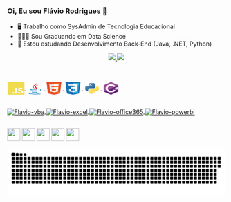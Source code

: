 ### Oi, Eu sou Flávio Rodrigues 👋

- 🖥️ Trabalho como SysAdmin de Tecnologia Educacional
- 👨🏽‍🎓 Sou Graduando em Data Science
- 📔 Estou estudando Desenvolvimento Back-End (Java, .NET, Python)

<div align="center">
  <a href="https://github.com/flaviordzmota">
  <img height="160em" src="https://github-readme-stats.vercel.app/api?username=flaviordzmota&show_icons=true&theme=dark&include_all_commits=true&count_private=true"/>
  <img height="160em" src="https://github-readme-stats.vercel.app/api/top-langs/?username=flaviordzmota&layout=compact&langs_count=7&theme=dark"/>
</div>
  
  
  ##

  
 <div style="display: inline_block"><br>
  <img align="center" alt="Flavio-Js" height="30" width="40" src="https://raw.githubusercontent.com/devicons/devicon/master/icons/javascript/javascript-plain.svg">
  <img align="center" alt="Flavio-Java" height="30" width="40" src="https://github.com/devicons/devicon/blob/master/icons/java/java-original.svg">
  <img align="center" alt="Flavio-HTML" height="30" width="40" src="https://raw.githubusercontent.com/devicons/devicon/master/icons/html5/html5-original.svg">
  <img align="center" alt="Flavio-CSS" height="30" width="40" src="https://raw.githubusercontent.com/devicons/devicon/master/icons/css3/css3-original.svg">
  <img align="center" alt="Flavio-Python" height="30" width="40" src="https://raw.githubusercontent.com/devicons/devicon/master/icons/python/python-original.svg">
  <img align="center" alt="Flavio-Csharp" height="30" width="40" src="https://raw.githubusercontent.com/devicons/devicon/master/icons/csharp/csharp-original.svg">
</div>
  
  
  ##
  
  
  <div>
  <img align="center" alt="Flavio-vba" height="40" width="40" src="https://styles.redditmedia.com/t5_2rnlw/styles/communityIcon_z3kwah4z27c71.png">
  <img align="center" alt="Flavio-excel" height="35" width="40" src="https://cdn.icon-icons.com/icons2/195/PNG/256/Excel_2013_23480.png">
  <img align="center" alt="Flavio-office365" height="40" width="40" src="https://www.nersc.no/sites/www.nersc.no/files/images/office365-427x427.png">
  <img align="center" alt="Flavio-powerbi" height="35" width="40" src="https://e7.pngegg.com/pngimages/820/213/png-clipart-power-bi-business-intelligence-microsoft-corporation-data-visualization-data-analysis-power-bi-dashboard-templates-thumbnail.png">
  </div>
  
  
  ##
  
  
  <div>
    <div> 
 
  <a href="https://instagram.com/flaviordzmota" target="_blank"><img height="30" width="30"  src="https://upload.wikimedia.org/wikipedia/commons/thumb/a/a5/Instagram_icon.png/2048px-Instagram_icon.png" target="_blank"></a>
  <a href="https://wa.me/5583987089534" target="_blank"><img height="30" width="30"  src="https://logodownload.org/wp-content/uploads/2015/04/whatsapp-logo-1.png" target="_blank"></a>
   <a href = "mailto:rodriguezz.fr@gmail.com"><img height="30" width="30"  src="https://cdn.icon-icons.com/icons2/2631/PNG/512/gmail_new_logo_icon_159149.png" target="_blank"></a>
  <a href="https://www.linkedin.com/in/fl%C3%A1vio-rodrigues-a5986882/" target="_blank"><img height="30" width="30" src="https://www.pngall.com/wp-content/uploads/2016/07/Linkedin-Download-PNG.png" target="_blank"></a> 
  <a href="https://github.com/flaviordzmota" target="_blank"><img height="30" width="30" src="https://mpng.subpng.com/20180326/gxq/kisspng-github-computer-icons-icon-design-github-5ab8a31e334e73.4114704215220498222102.jpg" target="_blank"></a> 

  ![Snake animation](https://github.com/flaviordzmota/flaviordzmota/blob/output/github-contribution-grid-snake.svg)
 
</div>
  </div>
